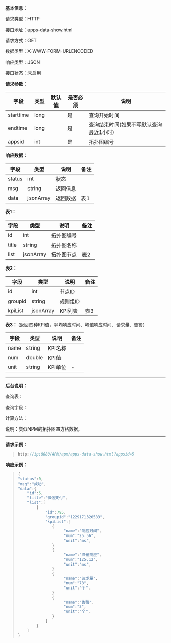 **基本信息：**



请求类型：HTTP



接口地址：apps-data-show.html



请求方式：GET



数据类型：X-WWW-FORM-URLENCODED



响应类型：JSON



接口状态：未启用



**请求参数：**



| **字段** | **类型** | **默认值** | **是否必须** | **说明** |
| --- | --- | --- | --- | --- |
| starttime | long | | 是 | 查询开始时间 |
| endtime | long | | 是 | 查询结束时间\(如果不写默认查询最近1小时\) |
| appsid | int | | 是 | 拓扑图编号 |



**响应数据：**



| **字段** | **类型** | **说明** | **备注** |
| --- | --- | --- | --- |
| status | int | 状态 | |
| msg | string | 返回信息 | |
| data | jsonArray | 返回数据 | 表1 |

**表1：**


| **字段** | **类型** | **说明** | **备注** |
| --- | --- | --- | --- |
| id | int | 拓扑图编号 | |
| title | string | 拓扑图名称 | |
| list | jsonArray | 拓扑图节点 | 表2 |

**表2：**

| **字段** | **类型** | **说明** | **备注** |
| --- | --- | --- | --- |
| id | int | 节点ID | |
| groupid | string | 规则组ID | |
| kpiList| jsonArray | KPI列表 | 表3 |

**表3：** (返回四种KPI值，平均响应时间、峰值响应时间、请求量、告警)

| **字段** | **类型** | **说明** | **备注** |
| --- | --- | --- | --- |
| name | string | KPI名称 | |
| num| double| KPI值 | |
| unit | string | KPI单位 | - |


---



**后台说明：**



查询表：



查询字段：



计算方法：



说明：类似NPM的拓扑图四方格数据。



---



**请求示例：**

> ```js
> http://ip:8080/APM/apm/apps-data-show.html?appsid=5
> ```



**响应示例：**


> ```js
> {
> "status":0,
> "msg":"成功",
> "data":{
>     "id":5,
>     "title":"微信支付",
>     "list":[
>         {
>             "id":795,
>             "groupid":"1229171320583",
>             "kpiList":[
>                {
>                     "name":"响应时间",
>                     "num":"25.56",
>                     "unit":"ms",
>                }
>                {
>                     "name":"峰值响应",
>                     "num":"125.12",
>                     "unit":"ms",
>                }
>                {
>                     "name":"请求量",
>                     "num":"78",
>                     "unit":"个",
>                }
>                {
>                     "name":"告警",
>                     "num":"3",
>                     "unit":"个",
>                }
>             ]
>         }
>     ]
> }
> 
> ```


